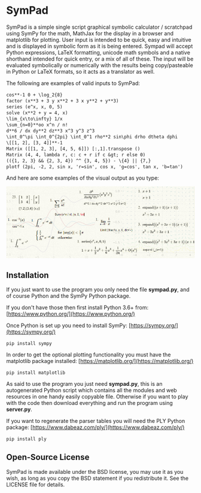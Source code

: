 # SymPad

SymPad is a simple single script graphical symbolic calculator / scratchpad using SymPy for the math, MathJax for the display in a browser and matplotlib for plotting.
User input is intended to be quick, easy and intuitive and is displayed in symbolic form as it is being entered.
Sympad will accept Python expressions, LaTeX formatting, unicode math symbols and a native shorthand intended for quick entry, or a mix of all of these.
The input will be evaluated symbolically or numerically with the results being copy/pasteable in Python or LaTeX formats, so it acts as a translator as well.

The following are examples of valid inputs to SymPad:
```
cos**-1 0 + \log_2{8}
factor (x**3 + 3 y x**2 + 3 x y**2 + y**3)
series (e^x, x, 0, 5)
solve (x**2 + y = 4, x)
\lim_{x\to\infty} 1/x
\sum_{n=0}**oo x^n / n!
d**6 / dx dy**2 dz**3 x^3 y^3 z^3
\int_0^\pi \int_0^{2pi} \int_0^1 rho**2 sin\phi drho dtheta dphi
\[[1, 2], [3, 4]]**-1
Matrix ([[1, 2, 3], [4, 5, 6]]) [:,1].transpose ()
Matrix (4, 4, lambda r, c: c + r if c &gt; r else 0)
(({1, 2, 3} && {2, 3, 4}) ^^ {3, 4, 5}) - \{4} || {7,}
plotf (2pi, -2, 2, sin x, 'r=sin', cos x, 'g=cos', tan x, 'b=tan')
```

And here are some examples of the visual output as you type:

![SymPad image example](https://raw.githubusercontent.com/Pristine-Cat/SymPad/master/sympad.png#1)

## Installation

If you just want to use the program you only need the file **sympad.py**, and of course Python and the SymPy Python package.

If you don't have those then first install Python 3.6+ from: [https://www.python.org/](https://www.python.org/)

Once Python is set up you need to install SymPy: [https://sympy.org/](https://sympy.org/)
```
pip install sympy
```

In order to get the optional plotting functionality you must have the matplotlib package installed: [https://matplotlib.org/](https://matplotlib.org/)
```
pip install matplotlib
```

As said to use the program you just need **sympad.py**, this is an autogenerated Python script which contains all the modules and web resources in one handy easily copyable file.
Otherwise if you want to play with the code then download everything and run the program using **server.py**.

If you want to regenerate the parser tables you will need the PLY Python package: [https://www.dabeaz.com/ply/](https://www.dabeaz.com/ply/)
```
pip install ply
```

## Open-Source License

SymPad is made available under the BSD license, you may use it as you wish, as long as you copy the BSD statement if you redistribute it. See the LICENSE file for details.
